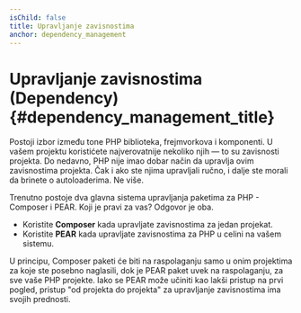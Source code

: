 ```yaml
---
isChild: false
title: Upravljanje zavisnostima
anchor: dependency_management
---
```


# Upravljanje zavisnostima (Dependency) {#dependency_management_title}

Postoji izbor između tone PHP biblioteka, frejmvorkova i komponenti. U vašem projektu koristićete najverovatnije
nekoliko njih — to su zavisnosti projekta. Do nedavno, PHP nije imao dobar način da upravlja ovim zavisnostima projekta.
Čak i ako ste njima upravljali ručno, i dalje ste morali da brinete o autoloaderima. Ne više.

Trenutno postoje dva glavna sistema upravljanja paketima za PHP - Composer i PEAR. Koji je pravi za vas? Odgovor je oba.

 * Koristite **Composer** kada upravljate zavisnostima za jedan projekat.
 * Koristite **PEAR** kada upravljate zavisnostima za PHP u celini na vašem sistemu.

U principu, Composer paketi će biti na raspolaganju samo u onim projektima za koje ste posebno naglasili, dok je PEAR
paket uvek na raspolaganju, za sve vaše PHP projekte. Iako se PEAR može učiniti kao lakši pristup na prvi pogled, pristup
"od projekta do projekta" za upravljanje zavisnostima ima svojih prednosti.
